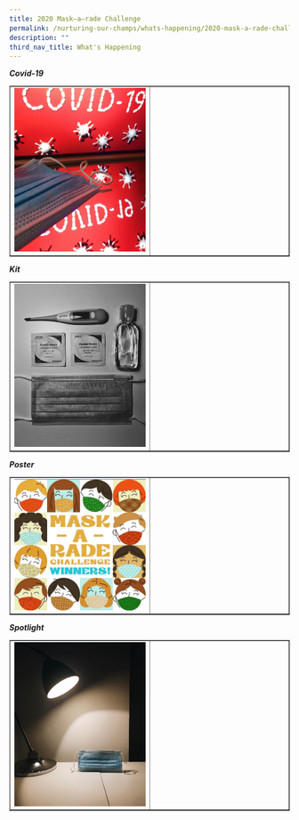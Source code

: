 ```yaml
---
title: 2020 Mask–a–rade Challenge
permalink: /nurturing-our-champs/whats-happening/2020-mask-a-rade-challenge/
description: ""
third_nav_title: What's Happening
---
```

<p><strong><em>Covid-19</em></strong></p>
<table style="border-collapse: collapse; width: 100%;" border="1">
<tbody>
<tr>
<td style="width: 50%;"><img src="/images/mar1.jpg"></td>
<td style="width: 50%;">&nbsp;</td>
</tr>
</tbody>
</table>
<p><strong><em>Kit</em></strong></p>
<table style="border-collapse: collapse; width: 100%;" border="1">
<tbody>
<tr>
<td style="width: 50%;"><img src="/images/mar2.jpg"></td>
<td style="width: 50%;">&nbsp;</td>
</tr>
</tbody>
</table>
<p><strong><em>Poster</em></strong></p>
<table style="border-collapse: collapse; width: 100%;" border="1">
<tbody>
<tr>
<td style="width: 50%;"><img src="/images/mar3.jpg"></td>
<td style="width: 50%;">&nbsp;</td>
</tr>
</tbody>
</table>
<p><strong><em>Spotlight</em></strong></p>
<table style="border-collapse: collapse; width: 100%;" border="1">
<tbody>
<tr>
<td style="width: 50%;"><img src="/images/mar4.jpg"></td>
<td style="width: 50%;">&nbsp;</td>
</tr>
</tbody>
</table>